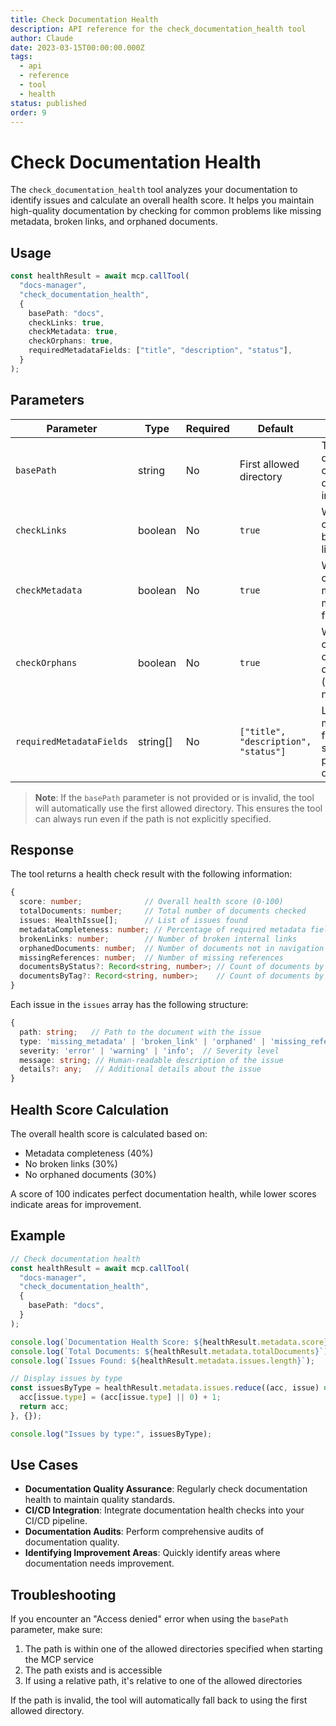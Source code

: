 ```yaml
---
title: Check Documentation Health
description: API reference for the check_documentation_health tool
author: Claude
date: 2023-03-15T00:00:00.000Z
tags:
  - api
  - reference
  - tool
  - health
status: published
order: 9
---
```


# Check Documentation Health

The `check_documentation_health` tool analyzes your documentation to identify issues and calculate an overall health score. It helps you maintain high-quality documentation by checking for common problems like missing metadata, broken links, and orphaned documents.

## Usage

```typescript
const healthResult = await mcp.callTool(
  "docs-manager",
  "check_documentation_health",
  {
    basePath: "docs",
    checkLinks: true,
    checkMetadata: true,
    checkOrphans: true,
    requiredMetadataFields: ["title", "description", "status"],
  }
);
```

## Parameters

| Parameter                | Type     | Required | Default                              | Description                                                     |
| ------------------------ | -------- | -------- | ------------------------------------ | --------------------------------------------------------------- |
| `basePath`               | string   | No       | First allowed directory              | The base directory to check documentation in                    |
| `checkLinks`             | boolean  | No       | `true`                               | Whether to check for broken internal links                      |
| `checkMetadata`          | boolean  | No       | `true`                               | Whether to check for missing metadata fields                    |
| `checkOrphans`           | boolean  | No       | `true`                               | Whether to check for orphaned documents (not in navigation)     |
| `requiredMetadataFields` | string[] | No       | `["title", "description", "status"]` | List of metadata fields that should be present in all documents |

> **Note**: If the `basePath` parameter is not provided or is invalid, the tool will automatically use the first allowed directory. This ensures the tool can always run even if the path is not explicitly specified.

## Response

The tool returns a health check result with the following information:

```typescript
{
  score: number;              // Overall health score (0-100)
  totalDocuments: number;     // Total number of documents checked
  issues: HealthIssue[];      // List of issues found
  metadataCompleteness: number; // Percentage of required metadata fields present
  brokenLinks: number;        // Number of broken internal links
  orphanedDocuments: number;  // Number of documents not in navigation
  missingReferences: number;  // Number of missing references
  documentsByStatus?: Record<string, number>; // Count of documents by status
  documentsByTag?: Record<string, number>;    // Count of documents by tag
}
```

Each issue in the `issues` array has the following structure:

```typescript
{
  path: string;   // Path to the document with the issue
  type: 'missing_metadata' | 'broken_link' | 'orphaned' | 'missing_reference'; // Type of issue
  severity: 'error' | 'warning' | 'info';  // Severity level
  message: string; // Human-readable description of the issue
  details?: any;   // Additional details about the issue
}
```

## Health Score Calculation

The overall health score is calculated based on:

- Metadata completeness (40%)
- No broken links (30%)
- No orphaned documents (30%)

A score of 100 indicates perfect documentation health, while lower scores indicate areas for improvement.

## Example

```typescript
// Check documentation health
const healthResult = await mcp.callTool(
  "docs-manager",
  "check_documentation_health",
  {
    basePath: "docs",
  }
);

console.log(`Documentation Health Score: ${healthResult.metadata.score}%`);
console.log(`Total Documents: ${healthResult.metadata.totalDocuments}`);
console.log(`Issues Found: ${healthResult.metadata.issues.length}`);

// Display issues by type
const issuesByType = healthResult.metadata.issues.reduce((acc, issue) => {
  acc[issue.type] = (acc[issue.type] || 0) + 1;
  return acc;
}, {});

console.log("Issues by type:", issuesByType);
```

## Use Cases

- **Documentation Quality Assurance**: Regularly check documentation health to maintain quality standards.
- **CI/CD Integration**: Integrate documentation health checks into your CI/CD pipeline.
- **Documentation Audits**: Perform comprehensive audits of documentation quality.
- **Identifying Improvement Areas**: Quickly identify areas where documentation needs improvement.

## Troubleshooting

If you encounter an "Access denied" error when using the `basePath` parameter, make sure:

1. The path is within one of the allowed directories specified when starting the MCP service
2. The path exists and is accessible
3. If using a relative path, it's relative to one of the allowed directories

If the path is invalid, the tool will automatically fall back to using the first allowed directory.
